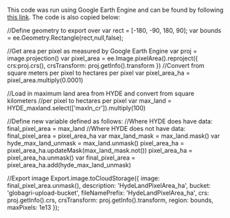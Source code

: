 This code was run using Google Earth Engine and can be found by following [this link](https://code.earthengine.google.com/0c3998022528806bed00e6aa7aa5e522).
The code is also copied below:

//Define geometry to export over
var rect = [-180, -90, 180, 90];
var bounds = ee.Geometry.Rectangle(rect,null,false);

//Get area per pixel as measured by Google Earth Engine
var proj = image.projection()
var pixel_area = ee.Image.pixelArea().reproject({
  crs:proj.crs(),
  crsTransform: proj.getInfo().transform
  })
//Convert from square meters per pixel to hectares per pixel
var pixel_area_ha = pixel_area.multiply(0.0001)

//Load in maximum land area from HYDE and convert from square kilometers
//per pixel to hectares per pixel 
var max_land = HYDE_maxland.select(['maxln_cr']).multiply(100)

//Define new variable defined as follows:
//Where HYDE does have data: final_pixel_area = max_land
//Where HYDE does not have data: final_pixel_area = pixel_area_ha
var max_land_mask = max_land.mask()
var hyde_max_land_unmask = max_land.unmask()
pixel_area_ha = pixel_area_ha.updateMask(max_land_mask.not())
pixel_area_ha = pixel_area_ha.unmask()
var final_pixel_area = pixel_area_ha.add(hyde_max_land_unmask)

//Export image
Export.image.toCloudStorage({
    image: final_pixel_area.unmask(),
    description: 'HydeLandPixelArea_ha',
    bucket: 'globagri-upload-bucket',
    fileNamePrefix: 'HydeLandPixelArea_ha',
    crs: proj.getInfo().crs,
    crsTransform: proj.getInfo().transform,
    region: bounds,
    maxPixels: 1e13
  });
